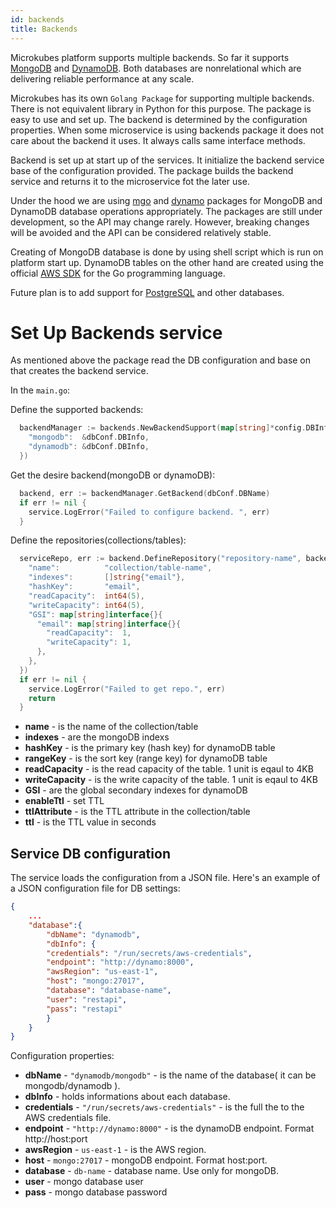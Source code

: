 ```yaml
---
id: backends
title: Backends
---
```


Microkubes platform supports multiple backends. So far it supports [MongoDB](https://www.mongodb.com/) and [DynamoDB](https://aws.amazon.com/dynamodb/). Both databases are nonrelational which are delivering reliable performance at any scale.

Microkubes has its own ```Golang Package``` for supporting multiple backends. There is not equivalent library in Python for this purpose. The package is easy to use and set up. The backend is determined by the configuration properties. When some microservice is using backends package it does not care about the backend it uses. It always calls same interface methods.

Backend is set up at start up of the services. It initialize the backend service base of the configuration provided. The package builds the backend service and returns it to the microservice fot the later use.

Under the hood we are using [mgo](https://gopkg.in/mgo.v2) and [dynamo](https://github.com/guregu/dynamo) packages for MongoDB and DynamoDB database operations appropriately. The packages are still under development, so the API may change rarely. However, breaking changes will be avoided and the API can be considered relatively stable.

Creating of MongoDB database is done by using shell script which is run on platform start up. DynamoDB tables on the other hand are created using the official [AWS SDK](https://github.com/aws/aws-sdk-go) for the Go programming language.

Future plan is to add support for [PostgreSQL](https://www.postgresql.org/) and other databases.

# Set Up Backends service

As mentioned above the package read the DB configuration and base on that creates the backend service.

In the ```main.go```:

Define the supported backends:

```go
  backendManager := backends.NewBackendSupport(map[string]*config.DBInfo{
    "mongodb":  &dbConf.DBInfo,
    "dynamodb": &dbConf.DBInfo,
  })

```

Get the desire backend(mongoDB or dynamoDB):

```go
  backend, err := backendManager.GetBackend(dbConf.DBName)
  if err != nil {
    service.LogError("Failed to configure backend. ", err)
  }
```

Define the repositories(collections/tables):

```go
  serviceRepo, err := backend.DefineRepository("repository-name", backends.RepositoryDefinitionMap{
    "name":          "collection/table-name",
    "indexes":       []string{"email"},
    "hashKey":       "email",
    "readCapacity":  int64(5),
    "writeCapacity": int64(5),
    "GSI": map[string]interface{}{
      "email": map[string]interface{}{
        "readCapacity":  1,
        "writeCapacity": 1,
      },
    },
  })
  if err != nil {
    service.LogError("Failed to get repo.", err)
    return
  }

```

* **name** - is the name of the collection/table
* **indexes** - are the mongoDB indexs
* **hashKey** - is the primary key (hash key) for dynamoDB table
* **rangeKey** - is the sort key (range key) for dynamoDB table
* **readCapacity** - is the read capacity of the table. 1 unit is eqaul to 4KB
* **writeCapacity** - is the write capacity of the table. 1 unit is eqaul to 4KB
* **GSI** - are the global secondary indexes for dynamoDB
* **enableTtl** - set TTL
* **ttlAttribute** - is the TTL attribute in the collection/table
* **ttl** - is the TTL value in seconds

## Service DB configuration

The service loads the configuration from a JSON file. Here's an example of a JSON configuration file for DB settings:

```json
{
    ...
    "database":{
        "dbName": "dynamodb",
        "dbInfo": {
        "credentials": "/run/secrets/aws-credentials",
        "endpoint": "http://dynamo:8000",
        "awsRegion": "us-east-1",
        "host": "mongo:27017",
        "database": "database-name",
        "user": "restapi",
        "pass": "restapi"
        }
    }
}
```

Configuration properties:
 * **dbName** - ```"dynamodb/mongodb"``` - is the name of the database( it can be mongodb/dynamodb ).
 * **dbInfo** - holds informations about each database.
 * **credentials** - ```"/run/secrets/aws-credentials"``` - is the full the to the AWS credentials file.
 * **endpoint** - ```"http://dynamo:8000"``` - is the dynamoDB endpoint. Format http://host:port
 * **awsRegion** - ```us-east-1``` - is the AWS region.
 * **host** - ```mongo:27017``` - mongoDB endpoint. Format host:port.
 * **database** - ```db-name``` - database name. Use only for mongoDB.
 * **user** - mongo database user
 * **pass** - mongo database password